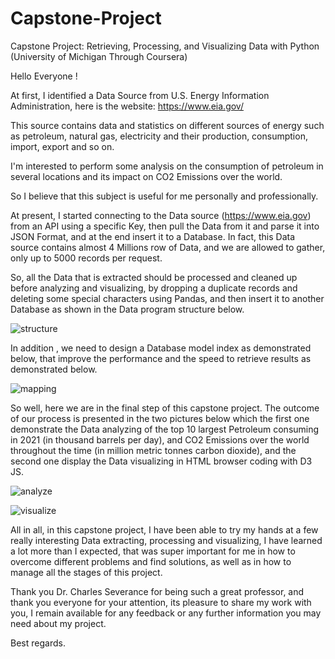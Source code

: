 # Capstone-Project
Capstone Project: Retrieving, Processing, and Visualizing Data with Python (University of Michigan Through Coursera)

Hello Everyone !

At first, I identified a Data Source from U.S. Energy Information Administration, here is the website:  https://www.eia.gov/

This source contains data and statistics on different sources of energy such as petroleum, natural gas, electricity and their production, consumption, import, export and so on.

I'm interested to perform some analysis on the consumption of petroleum in several locations and its impact on CO2 Emissions over the world.

So I believe that this subject is useful for me personally and professionally. 

At present, I started connecting to the Data source (https://www.eia.gov) from an API using a specific Key, then pull the Data from it and parse it into JSON Format, and at the end insert it to a Database. In fact, this Data source contains almost 4 Millions row of Data, and we are allowed to gather, only up to 5000 records per request.

So, all the Data that is extracted should be processed and cleaned up before analyzing and visualizing, by dropping a duplicate records and deleting some special characters using Pandas, and then insert it to another Database as shown in the Data program structure below. 

![structure](https://user-images.githubusercontent.com/124156831/216390196-00991b2d-7d8e-4e66-9097-d69488b05131.png)

In addition , we need to design a Database model index as demonstrated below, that improve the performance and the speed to retrieve results as demonstrated below.

![mapping](https://user-images.githubusercontent.com/124156831/216390389-2ed058aa-536d-4ddb-99f7-420a7495ce18.png)

So well, here we are in the final step of this capstone project. The outcome of our process is presented in the two pictures below which the first one demonstrate the Data analyzing of the top 10 largest Petroleum consuming in 2021 (in thousand barrels per day), and CO2 Emissions over the world throughout the time (in million metric tonnes carbon dioxide), and the second one display the Data visualizing in HTML browser coding with D3 JS.

![analyze](https://user-images.githubusercontent.com/124156831/216390484-265b111c-cb4b-4641-bed6-f5fd49067f51.png)

![visualize](https://user-images.githubusercontent.com/124156831/216390566-d1920bf1-87b4-4d78-b20b-ca900c118d23.png)

All in all,  in this capstone project, I have been able to try my hands at a few really interesting Data extracting, processing and visualizing, I have learned a lot more than I expected, that was super important for me in how to overcome different problems and find solutions, as well as in how to manage all the stages of this project. 

Thank you Dr. Charles Severance for being such a great professor, and thank you everyone for your attention, its pleasure to share my work with you, I remain available for any feedback or any further information you may need about my project.

Best regards. 




